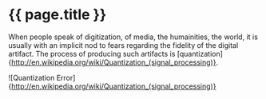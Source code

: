 ---
---
# {{ page.title }}

When people speak of digitization, of media, the humainities, the
world, it is usually with an implicit nod to fears regarding the
fidelity of the digital artifact.  The process of producing such
artifacts is
[quantization]{http://en.wikipedia.org/wiki/Quantization_(signal_processing)}.

![Quantization Error]{http://en.wikipedia.org/wiki/Quantization_(signal_processing)}
